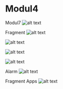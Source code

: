 # Modul4
Modul7
![alt text](https://github.com/primusnathan/Modul4/blob/master/SS/1.jpeg)

Fragment
![alt text](https://github.com/primusnathan/Modul4/blob/master/SS/2.jpeg)

![alt text](https://github.com/primusnathan/Modul4/blob/master/SS/3.jpeg)

![alt text](https://github.com/primusnathan/Modul4/blob/master/SS/4.jpeg)

![alt text](https://github.com/primusnathan/Modul4/blob/master/SS/5.jpeg)

Alarm
![alt text](https://github.com/primusnathan/Modul4/blob/master/SS/7.jpeg)

Fragment Apps
![alt text](https://github.com/primusnathan/Modul4/blob/master/SS/6.jpeg)
